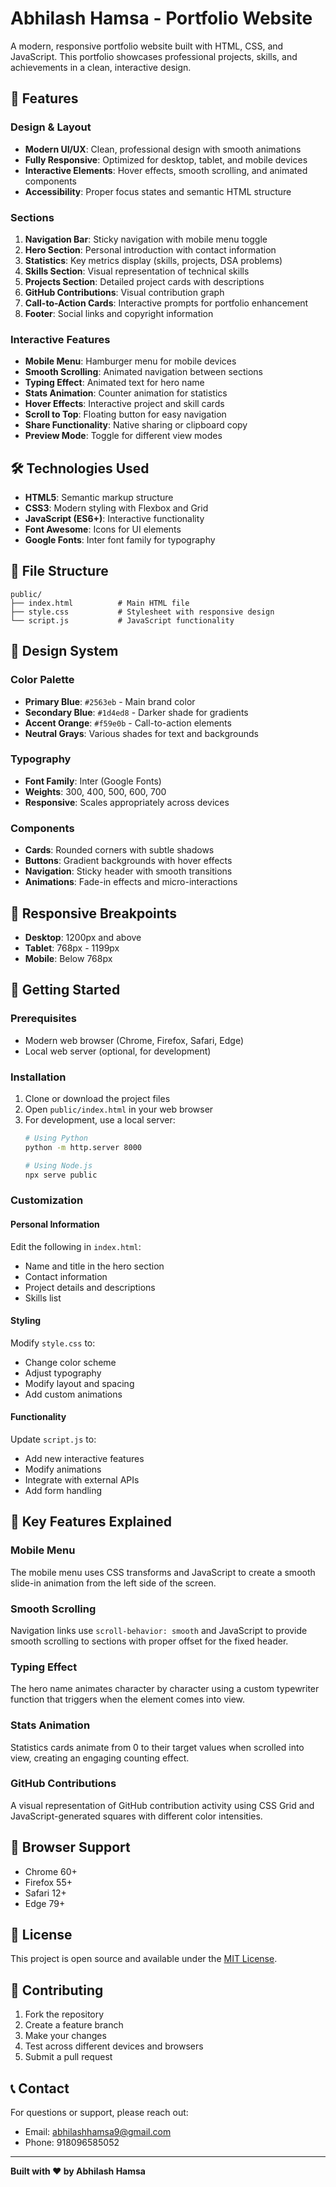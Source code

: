 # Abhilash Hamsa - Portfolio Website

A modern, responsive portfolio website built with HTML, CSS, and JavaScript. This portfolio showcases professional projects, skills, and achievements in a clean, interactive design.

## 🚀 Features

### Design & Layout
- **Modern UI/UX**: Clean, professional design with smooth animations
- **Fully Responsive**: Optimized for desktop, tablet, and mobile devices
- **Interactive Elements**: Hover effects, smooth scrolling, and animated components
- **Accessibility**: Proper focus states and semantic HTML structure

### Sections
1. **Navigation Bar**: Sticky navigation with mobile menu toggle
2. **Hero Section**: Personal introduction with contact information
3. **Statistics**: Key metrics display (skills, projects, DSA problems)
4. **Skills Section**: Visual representation of technical skills
5. **Projects Section**: Detailed project cards with descriptions
6. **GitHub Contributions**: Visual contribution graph
7. **Call-to-Action Cards**: Interactive prompts for portfolio enhancement
8. **Footer**: Social links and copyright information

### Interactive Features
- **Mobile Menu**: Hamburger menu for mobile devices
- **Smooth Scrolling**: Animated navigation between sections
- **Typing Effect**: Animated text for hero name
- **Stats Animation**: Counter animation for statistics
- **Hover Effects**: Interactive project and skill cards
- **Scroll to Top**: Floating button for easy navigation
- **Share Functionality**: Native sharing or clipboard copy
- **Preview Mode**: Toggle for different view modes

## 🛠️ Technologies Used

- **HTML5**: Semantic markup structure
- **CSS3**: Modern styling with Flexbox and Grid
- **JavaScript (ES6+)**: Interactive functionality
- **Font Awesome**: Icons for UI elements
- **Google Fonts**: Inter font family for typography

## 📁 File Structure

```
public/
├── index.html          # Main HTML file
├── style.css           # Stylesheet with responsive design
└── script.js           # JavaScript functionality
```

## 🎨 Design System

### Color Palette
- **Primary Blue**: `#2563eb` - Main brand color
- **Secondary Blue**: `#1d4ed8` - Darker shade for gradients
- **Accent Orange**: `#f59e0b` - Call-to-action elements
- **Neutral Grays**: Various shades for text and backgrounds

### Typography
- **Font Family**: Inter (Google Fonts)
- **Weights**: 300, 400, 500, 600, 700
- **Responsive**: Scales appropriately across devices

### Components
- **Cards**: Rounded corners with subtle shadows
- **Buttons**: Gradient backgrounds with hover effects
- **Navigation**: Sticky header with smooth transitions
- **Animations**: Fade-in effects and micro-interactions

## 📱 Responsive Breakpoints

- **Desktop**: 1200px and above
- **Tablet**: 768px - 1199px
- **Mobile**: Below 768px

## 🚀 Getting Started

### Prerequisites
- Modern web browser (Chrome, Firefox, Safari, Edge)
- Local web server (optional, for development)

### Installation
1. Clone or download the project files
2. Open `public/index.html` in your web browser
3. For development, use a local server:
   ```bash
   # Using Python
   python -m http.server 8000
   
   # Using Node.js
   npx serve public
   ```

### Customization

#### Personal Information
Edit the following in `index.html`:
- Name and title in the hero section
- Contact information
- Project details and descriptions
- Skills list

#### Styling
Modify `style.css` to:
- Change color scheme
- Adjust typography
- Modify layout and spacing
- Add custom animations

#### Functionality
Update `script.js` to:
- Add new interactive features
- Modify animations
- Integrate with external APIs
- Add form handling

## 🎯 Key Features Explained

### Mobile Menu
The mobile menu uses CSS transforms and JavaScript to create a smooth slide-in animation from the left side of the screen.

### Smooth Scrolling
Navigation links use `scroll-behavior: smooth` and JavaScript to provide smooth scrolling to sections with proper offset for the fixed header.

### Typing Effect
The hero name animates character by character using a custom typewriter function that triggers when the element comes into view.

### Stats Animation
Statistics cards animate from 0 to their target values when scrolled into view, creating an engaging counting effect.

### GitHub Contributions
A visual representation of GitHub contribution activity using CSS Grid and JavaScript-generated squares with different color intensities.

## 🔧 Browser Support

- Chrome 60+
- Firefox 55+
- Safari 12+
- Edge 79+

## 📄 License

This project is open source and available under the [MIT License](LICENSE).

## 🤝 Contributing

1. Fork the repository
2. Create a feature branch
3. Make your changes
4. Test across different devices and browsers
5. Submit a pull request

## 📞 Contact

For questions or support, please reach out:
- Email: abhilashhamsa9@gmail.com
- Phone: 918096585052

---

**Built with ❤️ by Abhilash Hamsa**
